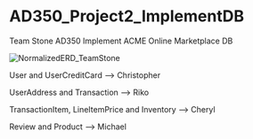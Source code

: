 # AD350_Project2_ImplementDB
Team Stone AD350 Implement ACME Online Marketplace DB

![NormalizedERD_TeamStone](https://github.com/twopercentjazz/AD350_Project2_ImplementDB/assets/49768882/f691cefb-19b1-475a-b27a-fb37c162821e)

User and UserCreditCard --> Christopher

UserAddress and Transaction --> Riko

TransactionItem, LineItemPrice and Inventory --> Cheryl

Review and Product --> Michael
